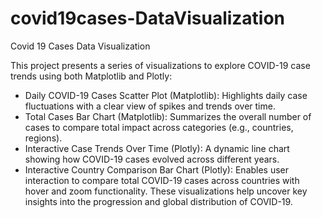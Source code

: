 # covid19cases-DataVisualization
Covid 19 Cases Data Visualization 

This project presents a series of visualizations to explore COVID-19 case trends using both Matplotlib and Plotly:

- Daily COVID-19 Cases Scatter Plot (Matplotlib): Highlights daily case fluctuations with a clear view of spikes and trends over time.
- Total Cases Bar Chart (Matplotlib): Summarizes the overall number of cases to compare total impact across categories (e.g., countries, regions).
- Interactive Case Trends Over Time (Plotly): A dynamic line chart showing how COVID-19 cases evolved across different years.
- Interactive Country Comparison Bar Chart (Plotly): Enables user interaction to compare total COVID-19 cases across countries with hover and zoom functionality.
These visualizations help uncover key insights into the progression and global distribution of COVID-19.

